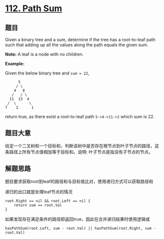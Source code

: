# [112. Path Sum](https://leetcode.com/problems/path-sum/)


## 题目

Given a binary tree and a sum, determine if the tree has a root-to-leaf path such that adding up all the values along the path equals the given sum.

**Note:** A leaf is a node with no children.

**Example:**

Given the below binary tree and `sum = 22`,

          5
         / \
        4   8
       /   / \
      11  13  4
     /  \      \
    7    2      1

return true, as there exist a root-to-leaf path `5->4->11->2` which sum is 22.

## 题目大意

给定一个二叉树和一个目标和，判断该树中是否存在根节点到叶子节点的路径，这条路径上所有节点值相加等于目标和。说明: 叶子节点是指没有子节点的节点。


## 解题思路

题目要求获取root到leaf的路径和与目标值比对，使用递归方式可以获取路径和

递归的出口就是处理leaf节点的情况

```
root.Right == nil && root.Left == nil {
    return sum == root.Val
}
```

如果发现存在满足条件的路径即返回true，因此在合并递归结果时使用逻辑或

```
hasPathSum(root.Left, sum - root.Val) || hasPathSum(root.Right, sum - root.Val)
```
